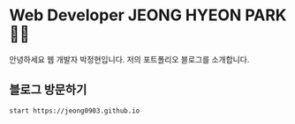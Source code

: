  
# Web Developer JEONG HYEON PARK👩🏻

안녕하세요 웹 개발자 박정현입니다. 저의 포트폴리오 블로그를 소개합니다.

## 블로그 방문하기

```bash
start https://jeong0903.github.io
